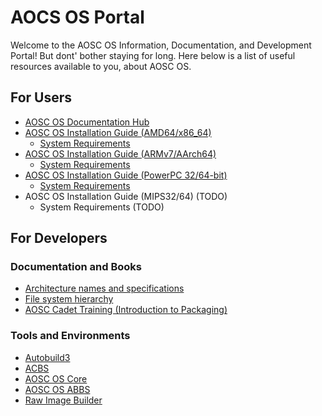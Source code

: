 AOCS OS Portal
==============

Welcome to the AOSC OS Information, Documentation, and Development Portal! But
dont' bother staying for long. Here below is a list of useful resources
available to you, about AOSC OS.

For Users
---------

- [AOSC OS Documentation Hub](https://github.com/AOSC-Dev/aosc-os/wiki)
- [AOSC OS Installation Guide (AMD64/x86_64)](https://github.com/AOSC-Dev/aosc-os/wiki/x86_64_Installation)
  - [System Requirements](https://github.com/AOSC-Dev/aosc-os/wiki/x86_64_System_Requirements)
- [AOSC OS Installation Guide (ARMv7/AArch64)](https://github.com/AOSC-Dev/aosc-os/wiki/ARM_Installation)
  - [System Requirements](https://github.com/AOSC-Dev/aosc-os/wiki/ARM_System_Requirements)
- [AOSC OS Installation Guide (PowerPC 32/64-bit)](https://github.com/AOSC-Dev/aosc-os/wiki/PPC_Installation)
  - [System Requirements](https://github.com/AOSC-Dev/aosc-os/wiki/PPC_System_Requirements)
- AOSC OS Installation Guide (MIPS32/64) (TODO)
  - System Requirements (TODO)

For Developers
--------------

### Documentation and Books

- [Architecture names and specifications](https://github.com/AOSC-Dev/aosc-os/wiki/FYI_Architecture_Specs)
- [File system hierarchy](https://github.com/AOSC-Dev/aosc-os/wiki/FYI_FS_Hierarchy)
- [AOSC Cadet Training (Introduction to Packaging)](https://github.com/AOSC-Dev/aosc-os-abbs/wiki)

### Tools and Environments

- [Autobuild3](https://github.com/AOSC-Dev/autobuild3)
- [ACBS](https://github.com/AOSC-Dev/acbs)
- [AOSC OS Core](https://github.com/AOSC-Dev/aosc-os-core)
- [AOSC OS ABBS](https://github.com/AOSC-Dev/aosc-os-abbs)
- [Raw Image Builder](https://github.com/AOSC-Dev/aosc-mkrawimg)

